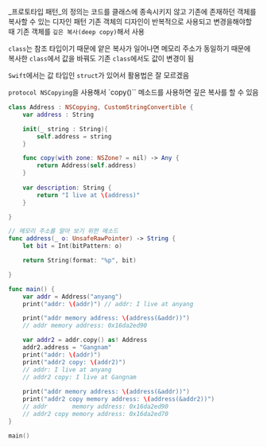 _프로토타입 패턴_의 정의는 코드를 클래스에 종속시키지 않고 기존에 존재하던 객체를 복사할 수 있는 디자인 패턴
기존 객체의 디자인이 반복적으로 사용되고 변경을해야할 때
기존 객체를 `깊은 복사(deep copy)`해서 사용

`class`는 참조 타입이기 때문에 얕은 복사가 일어나면 메모리 주소가 동일하기 때문에
복사한 `class`에서 값을 바꿔도 기존 `class`에서도 값이 변경이 됨

`Swift`에서는 값 타입인 `struct`가 있어서 활용법은 잘 모르겠음

`protocol NSCopying`을 사용해서 `copy()`` 메소드를 사용하면 깊은 복사를 할 수 있음

```swift
class Address : NSCopying, CustomStringConvertible {
	var address : String

    init(_ string : String){
        self.address = string
    }

    func copy(with zone: NSZone? = nil) -> Any {
        return Address(self.address)
    }
    
    var description: String {
        return "I live at \(address)"
    }

}

// 메모리 주소를 알아 보기 위한 메소드
func address(_ o: UnsafeRawPointer) -> String {
    let bit = Int(bitPattern: o)

    return String(format: "%p", bit)

}
```


```swift
func main() {
    var addr = Address("anyang")
    print("addr: \(addr)") // addr: I live at anyang

    print("addr memory address: \(address(&addr))")
    // addr memory address: 0x16da2ed90

    var addr2 = addr.copy() as! Address
    addr2.address = "Gangnam"
    print("addr: \(addr)")
    print("addr2 copy: \(addr2)")
    // addr: I live at anyang
    // addr2 copy: I live at Gangnam
    
    print("addr memory address: \(address(&addr))")
    print("addr2 copy memory address: \(address(&addr2))")
    // addr       memory address: 0x16da2ed90
    // addr2 copy memory address: 0x16da2ed70
}

main()
```